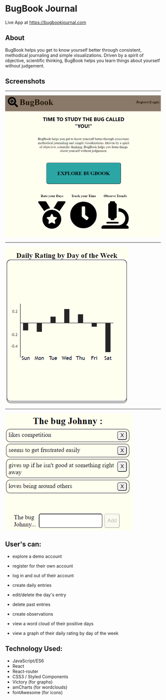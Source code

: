 # BugBook Journal

Live App at https://bugbookjournal.com 



## About 
BugBook helps you get to know yourself better through consistent, methodical journaling and simple visualizations. Driven by a spirit of objective, scientific thinking, BugBook helps you learn things about yourself without judgement.

## Screenshots
 <!-- <img src='src/images/dailyrating.png'/> -->
 

 -----------
![observations](/src/images/home.png)

-------------


 ![Daily Rating](src/images/dailyrating.png) 

-----------
![observations](/src/images/observations.png)


## User's can: 
- explore a demo account 
- register for their own account
- log in and out of their account 

- create daily entries 
- edit/delete the day's entry 
- delete past entries 
- create observations 
- view a word cloud of their positive days
- view a graph of their daily rating by day of the week 


## Technology Used: 
- JavaScript/ES6
- React 
- React-router
-  CSS3 / Styled Components
- Victory (for graphs)
- amCharts (for wordclouds)
- fontAwesome (for icons)
